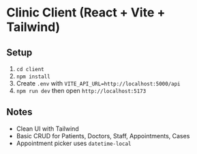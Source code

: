 # Clinic Client (React + Vite + Tailwind)

## Setup
1. `cd client`
2. `npm install`
3. Create `.env` with `VITE_API_URL=http://localhost:5000/api`
4. `npm run dev` then open `http://localhost:5173`

## Notes
- Clean UI with Tailwind
- Basic CRUD for Patients, Doctors, Staff, Appointments, Cases
- Appointment picker uses `datetime-local`
